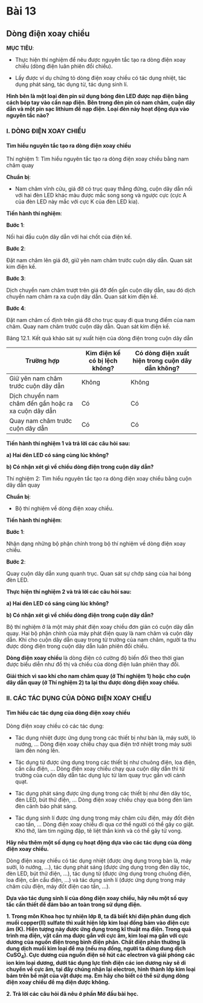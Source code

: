 # Bài 13
## Dòng điện xoay chiều

**MỤC TIÊU**:

*   Thực hiện thí nghiệm để nêu được nguyên tắc tạo ra dòng điện xoay chiều (dòng điện luân phiên đổi chiều).

*   Lấy được ví dụ chứng tỏ dòng điện xoay chiều có tác dụng nhiệt, tác dụng phát sáng, tác dụng từ, tác dụng sinh lí.

**Hình bên là một loại đèn pin sử dụng bóng đèn LED được nạp điện bằng cách bóp tay vào cần nạp điện. Bên trong đèn pin có nam châm, cuộn dây dẫn và một pin sạc lithium để nạp điện. Loại đèn này hoạt động dựa vào nguyên tắc nào?**

### I. DÒNG ĐIỆN XOAY CHIỀU

#### Tìm hiểu nguyên tắc tạo ra dòng điện xoay chiều

Thí nghiệm 1: Tìm hiểu nguyên tắc tạo ra dòng điện xoay chiều bằng nam châm quay

**Chuẩn bị**:

  *   Nam châm vĩnh cửu, giá đỡ có trục quay thẳng đứng, cuộn dây dẫn nối với hai đèn LED khác màu được mắc song song và ngược cực (cực A của đèn LED này mắc với cực K của đèn LED kia).

**Tiến hành thí nghiệm**:

**Bước 1**:

Nối hai đầu cuộn dây dẫn với hai chốt của điện kế.

**Bước 2**:

Đặt nam châm lên giá đỡ, giữ yên nam châm trước cuộn dây dẫn. Quan sát kim điện kế.

**Bước 3**:

Dịch chuyển nam châm trượt trên giá đỡ đến gần cuộn dây dẫn, sau đó dịch chuyển nam châm ra xa cuộn dây dẫn. Quan sát kim điện kế.

**Bước 4**:

Đặt nam châm cố định trên giá đỡ cho trục quay đi qua trung điểm của nam châm. Quay nam châm trước cuộn dây dẫn. Quan sát kim điện kế.

Bảng 12.1. Kết quả khảo sát sự xuất hiện của dòng điện trong cuộn dây dẫn

| Trường hợp | Kim điện kế có bị lệch không? | Có dòng điện xuất hiện trong cuộn dây dẫn không? |
|---|---|---|
| Giữ yên nam châm trước cuộn dây dẫn | Không | Không |
| Dịch chuyển nam châm đến gần hoặc ra xa cuộn dây dẫn | Có | Có |
| Quay nam châm trước cuộn dây dẫn | Có | Có |

**Tiến hành thí nghiệm 1 và trả lời các câu hỏi sau:**

  **a) Hai đèn LED có sáng cùng lúc không?**

  **b) Có nhận xét gì về chiều dòng điện trong cuộn dây dẫn?**

Thí nghiệm 2: Tìm hiểu nguyên tắc tạo ra dòng điện xoay chiều bằng cuộn dây dẫn quay

**Chuẩn bị**:

  *   Bộ thí nghiệm về dòng điện xoay chiều.

**Tiến hành thí nghiệm**:

**Bước 1**:

Nhận dạng những bộ phận chính trong bộ thí nghiệm về dòng điện xoay chiều.

**Bước 2**:

Quay cuộn dây dẫn xung quanh trục. Quan sát sự chớp sáng của hai bóng đèn LED.

**Thực hiện thí nghiệm 2 và trả lời các câu hỏi sau:**

  **a) Hai đèn LED có sáng cùng lúc không?**

  **b) Có nhận xét gì về chiều dòng điện trong cuộn dây dẫn?**

Bộ thí nghiệm ở là một máy phát điện xoay chiều đơn giản có cuộn dây dẫn quay. Hai bộ phận chính của máy phát điện quay là nam châm và cuộn dây dẫn. Khi cho cuộn dây dẫn quay trong từ trường của nam châm, người ta thu được dòng điện trong cuộn dây dẫn luân phiên đổi chiều.

**Dòng điện xoay chiều** là dòng điện có cường độ biến đổi theo thời gian được biểu diễn như đồ thị và chiều của dòng điện luân phiên thay đổi.

**Giải thích vì sao khi cho nam châm quay (ở Thí nghiệm 1) hoặc cho cuộn dây dẫn quay (ở Thí nghiệm 2) ta lại thu được dòng điện xoay chiều.**

### II. CÁC TÁC DỤNG CỦA DÒNG ĐIỆN XOAY CHIỀU

#### Tìm hiểu các tác dụng của dòng điện xoay chiều

Dòng điện xoay chiều có các tác dụng:

*   Tác dụng nhiệt được ứng dụng trong các thiết bị như bàn là, máy sưởi, lò nướng, ... Dòng điện xoay chiều chạy qua điện trở nhiệt trong máy sưởi làm đèn nóng lên.

*   Tác dụng từ được ứng dụng trong các thiết bị như chuông điện, loa điện, cần cẩu điện, ... Dòng điện xoay chiều chạy qua cuộn dây dẫn thì từ trường của cuộn dây dẫn tác dụng lực từ làm quay trục gắn với cánh quạt.

*   Tác dụng phát sáng được ứng dụng trong các thiết bị như đèn dây tóc, đèn LED, bút thử điện, ... Dòng điện xoay chiều chạy qua bóng đèn làm đèn cảnh báo phát sáng.

*   Tác dụng sinh lí được ứng dụng trong máy châm cứu điện, máy đốt điện cao tần, ... Dòng điện xoay chiều đi qua cơ thể người có thể gây co giật. Khó thở, làm tim ngừng đập, tê liệt thần kinh và có thể gây tử vong.

**Hãy nêu thêm một số dụng cụ hoạt động dựa vào các tác dụng của dòng điện xoay chiều.**

Dòng điện xoay chiều có tác dụng nhiệt (được ứng dụng trong bàn là, máy sưởi, lò nướng, ...), tác dụng phát sáng (được ứng dụng trong đèn dây tóc, đèn LED, bút thử điện, ...), tác dụng từ (được ứng dụng trong chuông điện, loa điện, cần cẩu điện, ...) và tác dụng sinh lí (được ứng dụng trong máy châm cứu điện, máy đốt điện cao tần, ...).

**Dựa vào tác dụng sinh lí của dòng điện xoay chiều, hãy nêu một số quy tắc cần thiết để đảm bảo an toàn trong sử dụng điện.**

**1. Trong môn Khoa học tự nhiên lớp 8, ta đã biết khi điện phân dung dịch muối copper(II) sulfate thì xuất hiện lớp kim loại đồng bám vào điện cực âm (K). Hiện tượng này được ứng dụng trong kĩ thuật mạ điện. Trong quá trình mạ điện, vật cần mạ được gắn với cực âm, kim loại mạ gắn với cực dương của nguồn điện trong bình điện phân. Chất điện phân thường là dung dịch muối kim loại để mạ (nếu mạ đồng, người ta dùng dung dịch CuSO$_4$). Cực dương của nguồn điện sẽ hút các electron và giải phóng các ion kim loại dương, dưới tác dụng lực tĩnh điện các ion dương này sẽ di chuyển về cực âm, tại đây chúng nhận lại electron, hình thành lớp kim loại bám trên bề mặt của vật được mạ. Em hãy cho biết có thể sử dụng dòng điện xoay chiều để mạ điện được không.**

**2. Trả lời các câu hỏi đã nêu ở phần Mở đầu bài học.**
